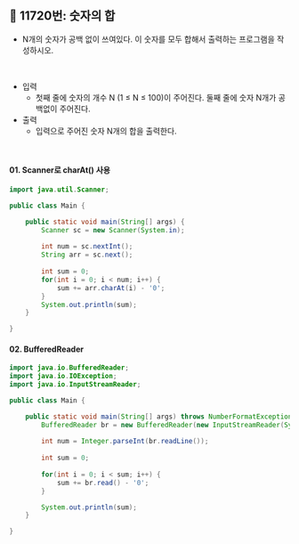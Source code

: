 ## 📌 11720번: 숫자의 합

* N개의 숫자가 공백 없이 쓰여있다. 이 숫자를 모두 합해서 출력하는 프로그램을 작성하시오.

<br>

* 입력
	- 첫째 줄에 숫자의 개수 N (1 ≤ N ≤ 100)이 주어진다. 둘째 줄에 숫자 N개가 공백없이 주어진다.
* 출력
	- 입력으로 주어진 숫자 N개의 합을 출력한다.

<br>

#### 01. Scanner로 charAt() 사용
```java
import java.util.Scanner;

public class Main {

	public static void main(String[] args) {
		Scanner sc = new Scanner(System.in);
		
		int num = sc.nextInt();
		String arr = sc.next();
		
		int sum = 0;
		for(int i = 0; i < num; i++) {
			sum += arr.charAt(i) - '0';
		}
		System.out.println(sum);
	}

}
```

#### 02. BufferedReader
```java
import java.io.BufferedReader;
import java.io.IOException;
import java.io.InputStreamReader;

public class Main {

	public static void main(String[] args) throws NumberFormatException, IOException {
		BufferedReader br = new BufferedReader(new InputStreamReader(System.in));
		
		int num = Integer.parseInt(br.readLine());
		
		int sum = 0;
		
		for(int i = 0; i < sum; i++) {
			sum += br.read() - '0';
		}

		System.out.println(sum);
	}

}
```